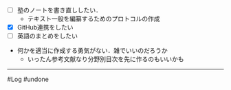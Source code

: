 
- [ ] 塾のノートを書き直ししたい．
	- テキスト一般を編纂するためのプロトコルの作成
- [x] GitHub連携をしたい
- [ ] 英語のまとめをしたい
- 何かを適当に作成する勇気がない．雑でいいのだろうか
	- いったん参考文献なり分野別目次を先に作るのもいいかも
---
#Log #undone 